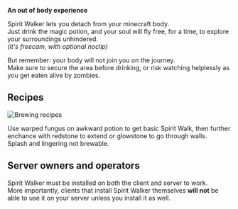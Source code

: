 **An out of body experience**

Spirit Walker lets you detach from your minecraft body.  
Just drink the magic potion, and your soul will fly free, for a time, to explore your surroundings unhindered.  
*(it's freecam, with optional noclip)*  

But remember: your body will not join you on the journey.  
Make sure to secure the area before drinking, or risk watching helplessly as you get eaten alive by zombies. 

## Recipes

![Brewing recipes](https://raw.githubusercontent.com/BasiqueEvangelist/SpiritWalker/media/media/spiritwalk-recipe.png)

Use warped fungus on awkward potion to get basic Spirit Walk, then further enchance with redstone to extend or glowstone to go through walls.  
Splash and lingering not brewable.

## Server owners and operators

Spirit Walker must be installed on both the client and server to work.  
More importantly, clients that install Spirit Walker themselves **will not** be able to use it on your server unless you install it as well.

